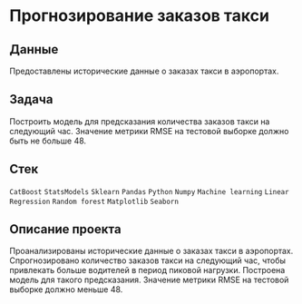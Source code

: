 # Прогнозирование заказов такси


## Данные
Предоставлены исторические данные о заказах такси в аэропортах.

## Задача
Построить модель для предсказания количества заказов такси на следующий час. Значение метрики RMSE на тестовой выборке должно быть не больше 48.

## Стек
`CatBoost` `StatsModels` `Sklearn` `Pandas` `Python` `Numpy` `Machine learning` `Linear Regression` `Random forest` `Matplotlib` `Seaborn`

## Описание проекта 
Проанализированы исторические данные о заказах такси в аэропортах.  Спрогнозировано количество заказов такси на следующий час, чтобы привлекать больше водителей в период пиковой нагрузки. 
Построена модель для такого предсказания.
Значение метрики RMSE на тестовой выборке должно меньше 48.
